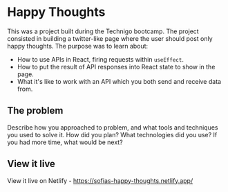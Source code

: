 # Happy Thoughts
This was a project built during the Technigo bootcamp. The project consisted in building a twitter-like page where the user should post only happy thoughts.
The purpose was to learn about:
- How to use APIs in React, firing requests within `useEffect`.
- How to put the result of API responses into React state to show in the page.
- What it's like to work with an API which you both send and receive data from.

## The problem
Describe how you approached to problem, and what tools and techniques you used to solve it. How did you plan? What technologies did you use? If you had more time, what would be next?

## View it live

View it live on Netlify - https://sofias-happy-thoughts.netlify.app/
